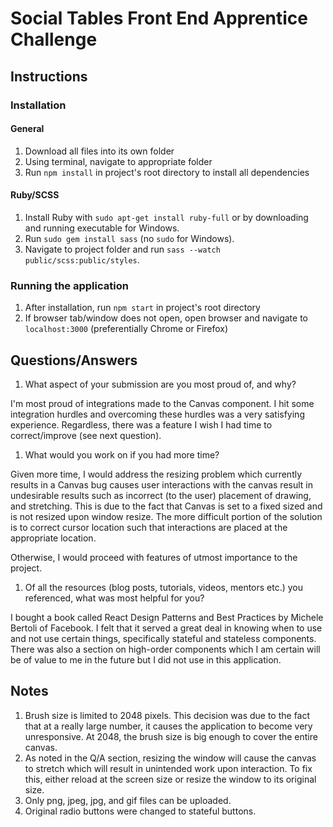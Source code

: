 # Social Tables Front End Apprentice Challenge

## Instructions

### Installation

#### General
1. Download all files into its own folder
1. Using terminal, navigate to appropriate folder
1. Run `npm install` in project's root directory to install all dependencies

#### Ruby/SCSS
1. Install Ruby with `sudo apt-get install ruby-full` or by downloading and running executable for Windows.
1. Run `sudo gem install sass` (no `sudo` for Windows).
1. Navigate to project folder and run `sass --watch public/scss:public/styles`. 

### Running the application

1. After installation, run `npm start` in project's root directory
1. If browser tab/window does not open, open browser and navigate to `localhost:3000` (preferentially Chrome or Firefox)

## Questions/Answers

1. What aspect of your submission are you most proud of, and why?

I'm most proud of integrations made to the Canvas component.  I hit some integration hurdles and overcoming these hurdles was a very satisfying experience.  Regardless, there was a feature I wish I had time to correct/improve (see next question).

1. What would you work on if you had more time?

Given more time, I would address the resizing problem which currently results in a Canvas bug causes user interactions with the canvas result in undesirable results such as incorrect (to the user) placement of drawing, and stretching.  This is due to the fact that Canvas is set to a fixed sized and is not resized upon window resize.  The more difficult portion of the solution is to correct cursor location such that interactions are placed at the appropriate location.

Otherwise, I would proceed with features of utmost importance to the project.

1. Of all the resources (blog posts, tutorials, videos, mentors etc.) you referenced, what was most helpful for you?

I bought a book called React Design Patterns and Best Practices by Michele Bertoli of Facebook.  I felt that it served a great deal in knowing when to use and not use certain things, specifically stateful and stateless components.  There was also a section on high-order components which I am certain will be of value to me in the future but I did not use in this application.


## Notes

1. Brush size is limited to 2048 pixels.  This decision was due to the fact that at a really large number, it causes the application to become very unresponsive.  At 2048, the brush size is big enough to cover the entire canvas.
1. As noted in the Q/A section, resizing the window will cause the canvas to stretch which will result in unintended work upon interaction.  To fix this, either reload at the screen size or resize the window to its original size.
1. Only png, jpeg, jpg, and gif files can be uploaded.
1. Original radio buttons were changed to stateful buttons.
